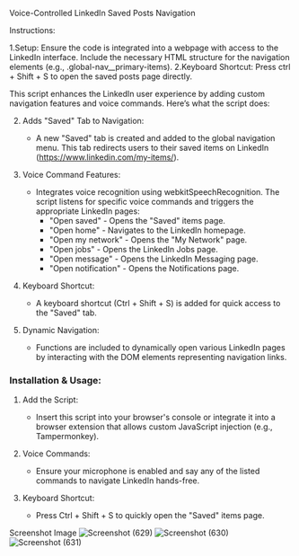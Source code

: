 Voice-Controlled LinkedIn Saved Posts Navigation

Instructions:

1.Setup: Ensure the code is integrated into a webpage with access to the LinkedIn interface. Include the necessary HTML structure for the navigation elements (e.g., .global-nav__primary-items). 2.Keyboard Shortcut: Press ctrl + Shift + S to open the saved posts page directly.

This script enhances the LinkedIn user experience by adding custom navigation features and voice commands. Here’s what the script does:

2. Adds "Saved" Tab to Navigation: 
   - A new "Saved" tab is created and added to the global navigation menu. This tab redirects users to their saved items on LinkedIn (https://www.linkedin.com/my-items/).

3. Voice Command Features:
   - Integrates voice recognition using webkitSpeechRecognition. The script listens for specific voice commands and triggers the appropriate LinkedIn pages:
     - "Open saved" - Opens the "Saved" items page.
     - "Open home" - Navigates to the LinkedIn homepage.
     - "Open my network" - Opens the "My Network" page.
     - "Open jobs" - Opens the LinkedIn Jobs page.
     - "Open message" - Opens the LinkedIn Messaging page.
     - "Open notification" - Opens the Notifications page.

4. Keyboard Shortcut:
   - A keyboard shortcut (Ctrl + Shift + S) is added for quick access to the "Saved" tab.

5. Dynamic Navigation:
   - Functions are included to dynamically open various LinkedIn pages by interacting with the DOM elements representing navigation links.

### Installation & Usage:

1. Add the Script: 
   - Insert this script into your browser's console or integrate it into a browser extension that allows custom JavaScript injection (e.g., Tampermonkey).

2. Voice Commands:
   - Ensure your microphone is enabled and say any of the listed commands to navigate LinkedIn hands-free.

3. Keyboard Shortcut:
   - Press Ctrl + Shift + S to quickly open the "Saved" items page.
  

Screenshot Image
![Screenshot (629)](https://github.com/user-attachments/assets/18841ed7-bf03-4410-85a4-0a8512ff50b1)
![Screenshot (630)](https://github.com/user-attachments/assets/9b1b59d2-438c-46b8-8f7f-b66660a6cfa9)
![Screenshot (631)](https://github.com/user-attachments/assets/b18ae7cd-7ffd-4c44-bc38-964a9a4d54f3)





